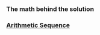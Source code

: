 ### The math behind the solution

### [Arithmetic Sequence](https://www.mathsisfun.com/algebra/sequences-sums-arithmetic.html)
